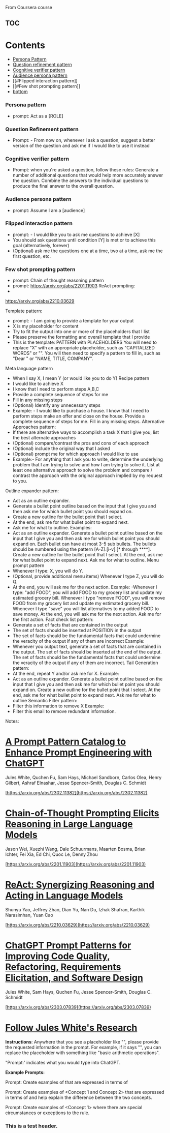 


From Coursera course 
## TOC
  
# Contents 
- [Persona Pattern](persona-pattern) 
 - [Question refinement pattern](question-refinement-pattern)
 -  [Cognitive verifier pattern](cognitive-verifier-pattern) 
 -  [Audience persona pattern](audience-persona-pattern) 
 -  [[#Flipped interaction pattern]] 
 -  [[#Few shot prompting pattern]]
- [bottom](this-is-a-test-header)

### Persona pattern
 - prompt: Act as a [ROLE]
### Question  Refinement pattern
- Prompt: - From now on, whenever I ask a question, suggest a better version of the question and ask me if I would like to use it instead

### Cognitive verifier pattern
 - Prompt:  when you're asked a question, follow these rules:
Generate a number of additional questions that would help more accurately answer the question. Combine the answers to the individual questions to produce the final answer to the overall question.

### Audience persona pattern
 - prompt: Assume I am a [audience]
### Flipped interaction pattern
 - prompt: - I would like you to ask me questions to achieve [X]
- You should ask questions until condition [Y] is met or to achieve this goal (alternatively, forever)
- (Optional) ask me the questions one at a time, two at a time, ask me the first question, etc.
### Few shot prompting pattern
 - prompt: 
Chain of thought reasoning pattern
 - prompt:
https://arxiv.org/abs/2201.11903
ReAct prompting:
 - 
https://arxiv.org/abs/2210.03629

Template pattern:
 - prompt: - I am going to provide a template for your output
- X is my placeholder for content
- Try to fit the output into one or more of the placeholders that I list
- Please preserve the formatting and overall template that I provide
- This is the template: PATTERN with PLACEHOLDERS
You will need to replace "X" with an appropriate placeholder, such as "CAPITALIZED WORDS" or "<PLACEHOLDER>". You will then need to specify a pattern to fill in, such as "Dear <FULL NAME>" or "NAME, TITLE, COMPANY".

Meta language pattern
 - When I say X, I mean Y (or would like you to do Y)
Recipe pattern
 - I would like to achieve X
- I know that I need to perform steps A,B,C
- Provide a complete sequence of steps for me
- Fill in any missing steps
- (Optional) Identify any unnecessary steps
- Example: - I would like to purchase a house. I know that I need to perform steps make an offer and close on the house. Provide a complete sequence of steps for me. Fill in any missing steps.
Alternative Approaches pattern:
 - If there are alternative ways to accomplish a task X that I give you, list the best alternate approaches
- (Optional) compare/contrast the pros and cons of each approach
- (Optional) include the original way that I asked
- (Optional) prompt me for which approach I would like to use
- Example:- For anything that I ask you to write, determine the underlying problem that I am trying to solve and how I am trying to solve it. List at least one alternative approach to solve the problem and compare / contrast the approach with the original approach implied by my request to you.

Outline expander pattern:
 - Act as an outline expander.
- Generate a bullet point outline based on the input that I give you and then ask me for which bullet point you should expand on.
- Create a new outline for the bullet point that I select.
- At the end, ask me for what bullet point to expand next.
- Ask me for what to outline.
Examples:
- Act as an outline expander. Generate a bullet point outline based on the input that I give you and then ask me for which bullet point you should expand on. Each bullet can have at most 3-5 sub bullets. The bullets should be numbered using the pattern [A-Z].[i-v].[* through ****]. Create a new outline for the bullet point that I select. At the end, ask me for what bullet point to expand next. Ask me for what to outline.
Menu prompt pattern
 - Whenever I type: X, you will do Y.
- (Optional, provide additional menu items) Whenever I type Z, you will do Q. 
- At the end, you will ask me for the next action.
Example:
 -Whenever I type: "add FOOD", you will add FOOD to my grocery list and update my estimated grocery bill. Whenever I type "remove FOOD", you will remove FOOD from my grocery list and update my estimated grocery bill. Whenever I type "save" you will list alternatives to my added FOOD to save money. At the end, you will ask me for the next action. Ask me for the first action.
Fact check list pattern:
- Generate a set of facts that are contained in the output
- The set of facts should be inserted at POSITION in the output
- The set of facts should be the fundamental facts that could undermine the veracity of the output if any of them are incorrect
Example:
- Whenever you output text, generate a set of facts that are contained in the output. The set of facts should be inserted at the end of the output. The set of facts should be the fundamental facts that could undermine the veracity of the output if any of them are incorrect.
Tail Generation pattern:
 - At the end, repeat Y and/or ask me for X.
Example:
-  Act as an outline expander. Generate a bullet point outline based on the input that I give you and then ask me for which bullet point you should expand on. Create a new outline for the bullet point that I select. At the end, ask me for what bullet point to expand next. Ask me for what to outline
Semantic Filter pattern:
- Filter this information to remove X
Example:
- Filter this email to remove redundant information.


Notes:
# [A Prompt Pattern Catalog to Enhance Prompt Engineering with ChatGPT](https://arxiv.org/abs/2302.11382 "A Prompt Pattern Catalog to Enhance Prompt Engineering with ChatGPT")

Jules White, Quchen Fu, Sam Hays, Michael Sandborn, Carlos Olea, Henry Gilbert, Ashraf Elnashar, Jesse Spencer-Smith, Douglas C. Schmidt

[https://arxiv.org/abs/2302.11382](https://arxiv.org/abs/2302.11382)

# [Chain-of-Thought Prompting Elicits Reasoning in Large Language Models](https://arxiv.org/abs/2201.11903)

Jason Wei, Xuezhi Wang, Dale Schuurmans, Maarten Bosma, Brian Ichter, Fei Xia, Ed Chi, Quoc Le, Denny Zhou

[https://arxiv.org/abs/2201.11903](https://arxiv.org/abs/2201.11903)

# [ReAct: Synergizing Reasoning and Acting in Language Models](https://arxiv.org/abs/2210.03629)

Shunyu Yao, Jeffrey Zhao, Dian Yu, Nan Du, Izhak Shafran, Karthik Narasimhan, Yuan Cao

[https://arxiv.org/abs/2210.03629](https://arxiv.org/abs/2210.03629)

# [ChatGPT Prompt Patterns for Improving Code Quality, Refactoring, Requirements Elicitation, and Software Design](https://arxiv.org/abs/2303.07839)

Jules White, Sam Hays, Quchen Fu, Jesse Spencer-Smith, Douglas C. Schmidt

[https://arxiv.org/abs/2303.07839](https://arxiv.org/abs/2303.07839)

# [Follow Jules White's Research](https://www.magnum.io/people/jules.html)


**Instructions**: Anywhere that you see a placeholder like "<Fill in a List of Concepts>", please provide the requested information in the prompt. For example, if it says "<Fill in a List of Concepts>", you can replace the placeholder with something like "basic arithmetic operations".

"Prompt:' indicates what you would type into ChatGPT.

**Example Prompts:**

Prompt: Create examples of <Fill in a List of Concepts> that are expressed in terms of <List of Student Interests>

Prompt: Create examples of <Concept 1 and Concept 2> that are expressed in terms of <List of Student Interests> and help explain the difference between the two concepts.

Prompt: Create examples of <Concept 1> where there are special circumstances or exceptions to the rule.


### This is a test header.


